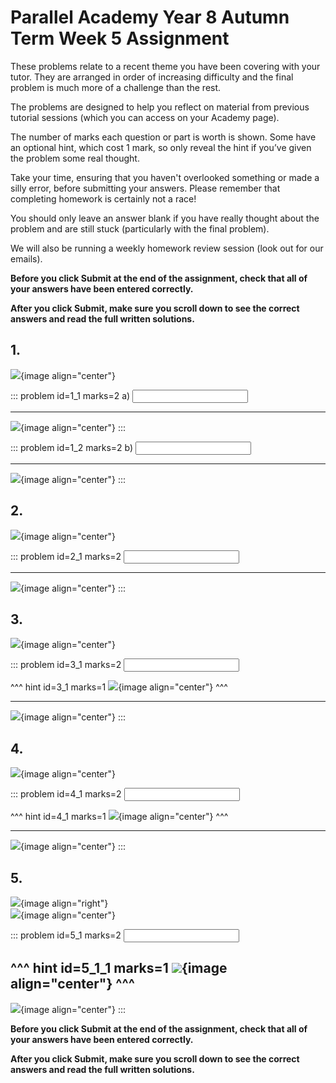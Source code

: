 # Parallel Academy Year 8 Autumn Term Week 5 Assignment

These problems relate to a recent theme you have been covering with your tutor. They are arranged in order of increasing difficulty and the final problem is much more of a challenge than the rest.  

The problems are designed to help you reflect on material from previous tutorial sessions (which you can access on your Academy page).  

The number of marks each question or part is worth is shown. Some have an optional hint, which cost 1 mark, so only reveal the hint if you’ve given the problem some real thought.   

Take your time, ensuring that you haven't overlooked something or made a silly error, before submitting your answers. Please remember that completing homework is certainly not a race!  

You should only leave an answer blank if you have really thought about the problem and are still stuck (particularly with the final problem).  

We will also be running a weekly homework review session (look out for our emails).  

**Before you click Submit at the end of the assignment, check that all of your answers have been entered correctly.** 
  
**After you click Submit, make sure you scroll down to see the correct answers and read the full written solutions.**  

## 1.	
![](/resources/academy-8aut-week-5/q1.png){image align="center"}  

::: problem id=1_1 marks=2
a) <input type="number" solution="16"/>  
 
---

![](/resources/academy-8aut-week-5/s1a.png){image align="center"}
:::  

::: problem id=1_2 marks=2
b) <input type="number" solution="66"/>  
 
---

![](/resources/academy-8aut-week-5/s1b.png){image align="center"}
:::  


## 2.
![](/resources/academy-8aut-week-5/q2.png){image align="center"}  

::: problem id=2_1 marks=2
<input type="number" solution="16"/>  

---

![](/resources/academy-8aut-week-5/s2.png){image align="center"}
:::  


## 3.
![](/resources/academy-8aut-week-5/q3.png){image align="center"}  

::: problem id=3_1 marks=2
<input type="number" solution="88"/>  

^^^ hint id=3_1 marks=1
![](/resources/academy-8aut-week-5/h3.png){image align="center"} 
^^^  

---

![](/resources/academy-8aut-week-5/s3.png){image align="center"}
:::  


## 4.
![](/resources/academy-8aut-week-5/q4.png){image align="center"}  

::: problem id=4_1 marks=2
<input type="number" solution="145"/>  

^^^ hint id=4_1 marks=1
![](/resources/academy-8aut-week-5/h4.png){image align="center"} 
^^^  
 
---

![](/resources/academy-8aut-week-5/s4.png){image align="center"}
:::  


## 5.
![](/resources/academy-4-week-2/4-skull.png){image align="right"}  
![](/resources/academy-8aut-week-5/q5.png){image align="center"}  

::: problem id=5_1 marks=2
<input type="number" solution="4"/> 

^^^ hint id=5_1_1 marks=1
![](/resources/academy-8aut-week-5/h5.png){image align="center"} 
^^^  
---

![](/resources/academy-8aut-week-5/s5.png){image align="center"}
:::  

**Before you click Submit at the end of the assignment, check that all of your answers have been entered correctly.** 
  
**After you click Submit, make sure you scroll down to see the correct answers and read the full written solutions.**  